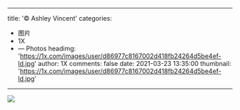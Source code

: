 
---
title: '© Ashley Vincent'
categories: 
 - 图片
 - 1X
 - — Photos
headimg: 'https://1x.com/images/user/d86977c8167002d418fb24264d5be4ef-ld.jpg'
author: 1X
comments: false
date: 2021-03-23 13:35:00
thumbnail: 'https://1x.com/images/user/d86977c8167002d418fb24264d5be4ef-ld.jpg'
---

<div>   
<img src="https://1x.com/images/user/d86977c8167002d418fb24264d5be4ef-ld.jpg" referrerpolicy="no-referrer">  
</div>
            